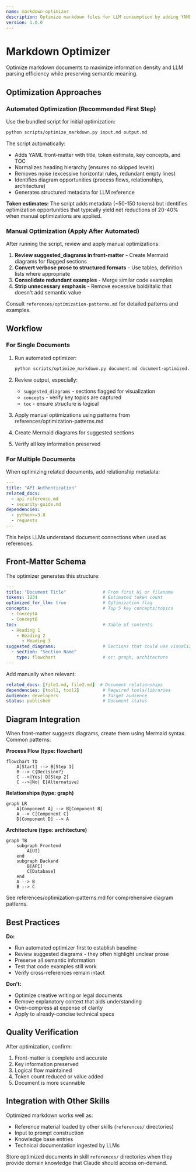 ```yaml
---
name: markdown-optimizer
description: Optimize markdown files for LLM consumption by adding YAML front-matter with metadata and TOC, normalizing heading hierarchy, removing noise and redundancy, converting verbose prose to structured formats, and identifying opportunities for Mermaid diagrams. Use when preparing technical documentation, notes, research, or knowledge base content for use as LLM reference material or in prompts.
version: 1.0.0
---
```


# Markdown Optimizer

Optimize markdown documents to maximize information density and LLM parsing efficiency while preserving semantic meaning.

## Optimization Approaches

### Automated Optimization (Recommended First Step)

Use the bundled script for initial optimization:

```bash
python scripts/optimize_markdown.py input.md output.md
```

The script automatically:
- Adds YAML front-matter with title, token estimate, key concepts, and TOC
- Normalizes heading hierarchy (ensures no skipped levels)
- Removes noise (excessive horizontal rules, redundant empty lines)
- Identifies diagram opportunities (process flows, relationships, architecture)
- Generates structured metadata for LLM reference

**Token estimates:** The script adds metadata (~50-150 tokens) but identifies optimization opportunities that typically yield net reductions of 20-40% when manual optimizations are applied.

### Manual Optimization (Apply After Automated)

After running the script, review and apply manual optimizations:

1. **Review suggested_diagrams in front-matter** - Create Mermaid diagrams for flagged sections
2. **Convert verbose prose to structured formats** - Use tables, definition lists where appropriate
3. **Consolidate redundant examples** - Merge similar code examples
4. **Strip unnecessary emphasis** - Remove excessive bold/italic that doesn't add semantic value

Consult `references/optimization-patterns.md` for detailed patterns and examples.

## Workflow

### For Single Documents

1. Run automated optimizer:
   ```bash
   python scripts/optimize_markdown.py document.md document-optimized.md
   ```

2. Review output, especially:
   - `suggested_diagrams` - sections flagged for visualization
   - `concepts` - verify key topics are captured
   - `toc` - ensure structure is logical

3. Apply manual optimizations using patterns from references/optimization-patterns.md

4. Create Mermaid diagrams for suggested sections

5. Verify all key information preserved

### For Multiple Documents

When optimizing related documents, add relationship metadata:

```yaml
---
title: "API Authentication"
related_docs:
  - api-reference.md
  - security-guide.md
dependencies:
  - python>=3.8
  - requests
---
```

This helps LLMs understand document connections when used as references.

## Front-Matter Schema

The optimizer generates this structure:

```yaml
---
title: "Document Title"              # From first H1 or filename
tokens: 1234                         # Estimated token count
optimized_for_llm: true              # Optimization flag
concepts:                            # Top 5 key concepts/topics
  - ConceptA
  - ConceptB
toc:                                 # Table of contents
  - Heading 1
    - Heading 2
      - Heading 3
suggested_diagrams:                  # Sections that could use visualization
  - section: "Section Name"
    type: flowchart                  # or: graph, architecture
---
```

Add manually when relevant:
```yaml
related_docs: [file1.md, file2.md]  # Document relationships
dependencies: [tool1, tool2]         # Required tools/libraries
audience: developers                 # Target audience
status: published                    # Document status
```

## Diagram Integration

When front-matter suggests diagrams, create them using Mermaid syntax. Common patterns:

**Process Flow (type: flowchart)**
```mermaid
flowchart TD
    A[Start] --> B[Step 1]
    B --> C{Decision?}
    C -->|Yes| D[Step 2]
    C -->|No| E[Alternative]
```

**Relationships (type: graph)**
```mermaid
graph LR
    A[Component A] --> B[Component B]
    A --> C[Component C]
    D[Component D] --> A
```

**Architecture (type: architecture)**
```mermaid
graph TB
    subgraph Frontend
        A[UI]
    end
    subgraph Backend
        B[API]
        C[Database]
    end
    A --> B
    B --> C
```

See references/optimization-patterns.md for comprehensive diagram patterns.

## Best Practices

**Do:**
- Run automated optimizer first to establish baseline
- Review suggested diagrams - they often highlight unclear prose
- Preserve all semantic information
- Test that code examples still work
- Verify cross-references remain intact

**Don't:**
- Optimize creative writing or legal documents
- Remove explanatory context that aids understanding
- Over-compress at expense of clarity
- Apply to already-concise technical specs

## Quality Verification

After optimization, confirm:
1. Front-matter is complete and accurate
2. Key information preserved
3. Logical flow maintained  
4. Token count reduced or value added
5. Document is more scannable

## Integration with Other Skills

Optimized markdown works well as:
- Reference material loaded by other skills (`references/` directories)
- Input to prompt construction
- Knowledge base entries
- Technical documentation ingested by LLMs

Store optimized documents in skill `references/` directories when they provide domain knowledge that Claude should access on-demand.
